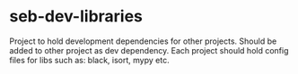 # seb-dev-libraries
Project to hold development dependencies for other projects.
Should be added to other project as dev dependency.
Each project should hold config files for libs such as: black, isort, mypy etc.
